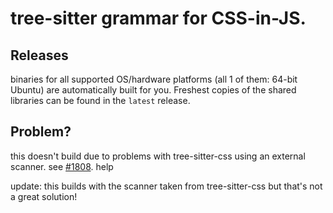 # tree-sitter grammar for CSS-in-JS.

## Releases

binaries for all supported OS/hardware platforms (all 1 of them: 64-bit Ubuntu) are automatically built for you.  Freshest copies of the shared libraries can be found in the `latest` release.

## Problem?

this doesn't build due to problems with tree-sitter-css using an external scanner.  see [#1808](https://github.com/tree-sitter/tree-sitter/issues/1808).  help

update: this builds with the scanner taken from tree-sitter-css but that's not a great solution!
